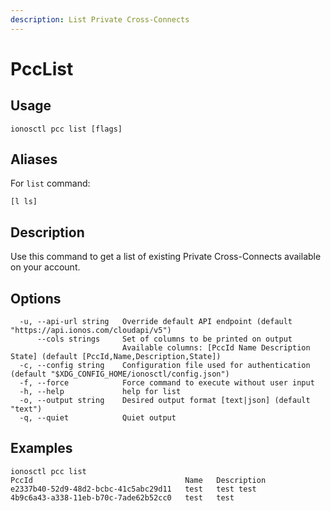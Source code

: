 ```yaml
---
description: List Private Cross-Connects
---
```


# PccList

## Usage

```text
ionosctl pcc list [flags]
```

## Aliases

For `list` command:
```text
[l ls]
```

## Description

Use this command to get a list of existing Private Cross-Connects available on your account.

## Options

```text
  -u, --api-url string   Override default API endpoint (default "https://api.ionos.com/cloudapi/v5")
      --cols strings     Set of columns to be printed on output 
                         Available columns: [PccId Name Description State] (default [PccId,Name,Description,State])
  -c, --config string    Configuration file used for authentication (default "$XDG_CONFIG_HOME/ionosctl/config.json")
  -f, --force            Force command to execute without user input
  -h, --help             help for list
  -o, --output string    Desired output format [text|json] (default "text")
  -q, --quiet            Quiet output
```

## Examples

```text
ionosctl pcc list 
PccId                                  Name   Description
e2337b40-52d9-48d2-bcbc-41c5abc29d11   test   test test
4b9c6a43-a338-11eb-b70c-7ade62b52cc0   test   test
```

